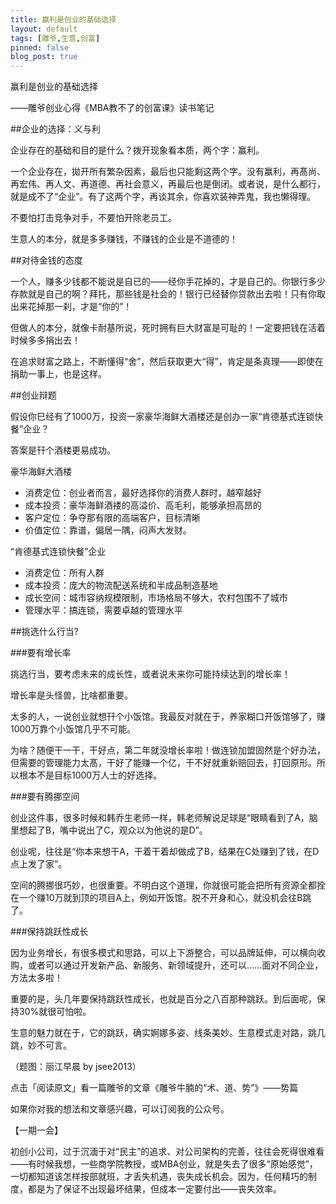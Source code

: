 ```yaml
---
title: 赢利是创业的基础选择
layout: default
tags: [雕爷,生意,创富]
pinned: false
blog_post: true
---
```


赢利是创业的基础选择

——雕爷创业心得《MBA教不了的创富课》读书笔记

##企业的选择：义与利

企业存在的基础和目的是什么？拨开现象看本质，两个字：赢利。

一个企业存在，拋开所有繁杂因素，最后也只能剩这两个字。没有赢利，再髙尚、再宏伟、再人文、再道德、再社会意义，再最后也是倒闭。或者说，是什么都行，就是成不了“企业”。有了这两个字，再谈其余，你喜欢装神弄鬼，我也懒得理。

不要怕打击竞争对手，不要怕开除老员工。

生意人的本分，就是多多赚钱，不赚钱的企业是不道德的！

##对待金钱的态度

一个人，赚多少钱都不能说是自已的——经你手花掉的，才是自己的。你银行多少存款就是自己的啊？拜托，那些钱是社会的！银行已经替你贷款出去啦！只有你取出来花掉那一刹，才是“你的”！

但做人的本分，就像卡耐基所说，死时拥有巨大财富是可耻的！一定要把钱在活着时候多多捐出去！

在追求财富之路上，不断懂得“舍”，然后获取更大“得”，肯定是条真理——即使在捐助一事上，也是这样。

##创业辩题

假设你巳经有了1000万，投资一家豪华海鲜大酒楼还是创办一家“肯德基式连锁快餐”企业？

答案是幵个酒楼更易成功。


豪华海鲜大酒楼

- 消费定位：创业者而言，最好选择你的消费人群时，越窄越好
- 成本投资：豪华海鲜酒褛的高溢价、高毛利，能够承担高昂的
- 客户定位：争夺那有限的高端客户，目标清晰
- 价值定位：靠谱，偏居一隅，闷声大发财。

“肯德基式连锁快餐”企业

- 消费定位：所有人群
- 成本投资：庞大的物流配送系统和半成品制造基地
- 成长空间：城市容纳规模限制，市场格局不够大，农村包围不了城市
- 管理水平：搞连锁，需要卓越的管理水平

##挑选什么行当?

###要有增长率

挑选行当，要考虑未来的成长性，或者说未来你可能持续达到的增长率！

增长率是头怪兽，比啥都重要。

太多的人，一说创业就想幵个小饭馆。我最反对就在于，养家糊口开饭馆够了，赚1000万靠个小饭馆几乎不可能。

为啥？随便干一干，干好点，第二年就没增长率啦！做连锁加盟固然是个好办法，但需要的管理能力太髙，干好了能赚一个亿，干不好就重新赔回去，打回原形。所以根本不是目标1000万人士的好选择。

###要有腾挪空间

创业这件事，很多时候和韩乔生老师一样，韩老师解说足球是“眼睛看到了A，脑里想起了B，嘴中说出了C，观众以为他说的是D”。

创业呢，往往是“你本来想干A，干着干着却做成了B，结果在C处赚到了钱，在D点上发了家”。

空间的腾挪很巧妙，也很重要。不明白这个道理，你就很可能会把所有资源全都拴在一个赚10万就到顶的项目A上，例如开饭馆。脱不开身和心，就没机会往B跳了。

###保持跳跃性成长

因为业务增长，有很多模式和思路，可以上下游整合，可以品牌延伸，可以横向收购，或者可以通过开发新产品、新服务、新领域提升，还可以……面对不同企业，方法太多啦！

重要的是，头几年要保持跳跃性成长，也就是百分之八百那种跳跃。到后面呢，保持30%就很可怕啦。

生意的魅力就在于，它的跳跃，确实婀娜多姿、线条美妙。生意模式走对路，跳几跳，妙不可言。

（题图：丽江早晨 by jsee2013）



点击「阅读原文」看一篇雕爷的文章《雕爷牛腩的“术、道、势”》——势篇

如果你对我的想法和文章感兴趣，可以订阅我的公众号。



【一期一会】

初创小公司，过于沉湎于对“民主”的追求、对公司架构的完善，往往会死得很难看——有时候我想，一些商学院教授，或MBA创业，就是失去了很多“原始感觉”，一切都知道该怎样按部就班，才丢失机遇，丧失成长机会。因为，任何精巧的制度，都是为了保证不出现最坏结果，但成本一定要付出——丧失效率。










